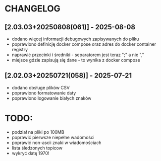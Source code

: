 # CHANGELOG
## [2.03.03+20250808(061)] - 2025-08-08
* dodano więcej informacji debugowych zapisywanych do pliku
* poprawiono definicję docker compose oraz adres do docker container registry
* naprawić przecinki i średniki - separatorem jest teraz ";" a nie ","
* miejsce gdzie zapisują się dane - to wynika z docker compose
## [2.02.03+20250721(058)] - 2025-07-21
* dodano obsługe plików CSV
* poprawiono formatowanie daty
* poprawiono logowanie białych znaków

# TODO:
* podział na pliki po 100MB
* poprawić pierwsze niepełne wadomości
* poprawić non-ascii znaki w wiadomościach
* lista śledzonych topicow
* wykryć datę 1970!